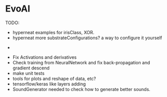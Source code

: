 # EvoAI #

TODO:

* hyperneat examples for irisClass, XOR.
* hyperneat more substrateConfigurations? a way to configure it yourself
-
* Fix Activations and derivatives
* Check training from NeuralNetwork and fix back-propagation and gradient descend
* make unit tests 
* tools for plots and reshape of data, etc?
* tensorflow/keras like layers adding
* SoundGenerator needed to check how to generate better sounds.
